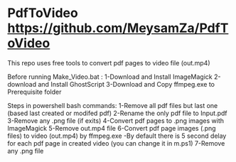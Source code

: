 ﻿# PdfToVideo https://github.com/MeysamZa/PdfToVideo
This repo uses free tools to convert pdf pages to video file (out.mp4)

Before running Make_Video.bat :
1-Download and Install ImageMagick
2-download and Install GhostScript
3-Download and Copy ffmpeg.exe to Prerequisite folder

Steps in powershell bash commands:
  1-Remove all pdf files but last one (based last created or modifed pdf)
  2-Rename the only pdf file to Input.pdf
  3-Remove any .png file (if exits)
  4-Convert pdf pages to .png images with ImageMagick
  5-Remove out.mp4 file
  6-Convert pdf page images (.png files) to video (out.mp4) by ffmpeg.exe
    -By default there is 5 second delay for each pdf page in created video (you can change it in m.ps1)
  7-Remove any .png file

